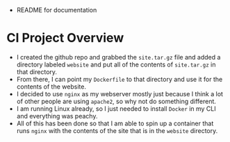* README for documentation

# CI Project Overview

* I created the github repo and grabbed the `site.tar.gz` file and added a directory labeled
`website` and put all of the contents of `site.tar.gz` in that directory.
* From there, I can point my `Dockerfile` to that directory and use it for the contents of the website.
* I decided to use `nginx` as my webserver mostly just because I think a lot of other people are using `apache2`, so why not do something different.
* I am running Linux already, so I just needed to install `Docker` in my CLI and everything was peachy.
* All of this has been done so that I am able to spin up a container that runs `nginx` with the contents of the site that is in the `website` directory.

